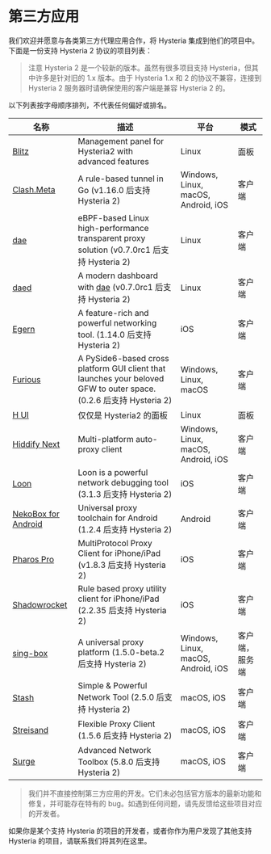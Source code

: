 # 第三方应用

我们欢迎并愿意与各类第三方代理应用合作，将 Hysteria 集成到他们的项目中。下面是一份支持 Hysteria 2 协议的项目列表：

> 注意 Hysteria 2 是一个较新的版本。虽然有很多项目支持 Hysteria，但其中许多是针对旧的 1.x 版本。由于 Hysteria 1.x 和 2 的协议不兼容，连接到 Hysteria 2 服务器时请确保使用的客户端是兼容 Hysteria 2 的。

以下列表按字母顺序排列，不代表任何偏好或排名。

| 名称                                                                       | 描述                                                                                                               | 平台                                | 模式           |
| -------------------------------------------------------------------------- | ------------------------------------------------------------------------------------------------------------------ | ----------------------------------- | -------------- |
| [Blitz](https://github.com/ReturnFI/Blitz)                      | Management panel for Hysteria2 with advanced features                                                              | Linux | 面板         |
| [Clash.Meta](https://github.com/MetaCubeX/Clash.Meta)                      | A rule-based tunnel in Go (v1.16.0 后支持 Hysteria 2)                                                              | Windows, Linux, macOS, Android, iOS | 客户端         |
| [dae](https://github.com/daeuniverse/dae)                                  | eBPF-based Linux high-performance transparent proxy solution (v0.7.0rc1 后支持 Hysteria 2)                         | Linux                               | 客户端         |
| [daed](https://github.com/daeuniverse/daed)                                | A modern dashboard with [dae](https://github.com/daeuniverse/dae) (v0.7.0rc1 后支持 Hysteria 2)                    | Linux                               | 客户端         |
| [Egern](https://apps.apple.com/us/app/egern/id1616105820)                  | A feature-rich and powerful networking tool. (1.14.0 后支持 Hysteria 2)                                            | iOS                                 | 客户端         |
| [Furious](https://github.com/LorenEteval/Furious)                          | A PySide6-based cross platform GUI client that launches your beloved GFW to outer space. (0.2.6 后支持 Hysteria 2) | Windows, Linux, macOS               | 客户端         |
| [H UI](https://github.com/jonssonyan/h-ui)                                 | 仅仅是 Hysteria2 的面板                                                                                            | Linux                               | 面板           |
| [Hiddify Next](https://github.com/hiddify/hiddify-next)                    | Multi-platform auto-proxy client                                                                                   | Windows, Linux, macOS, Android, iOS | 客户端         |
| [Loon](https://apps.apple.com/us/app/loon/id1373567447)                    | Loon is a powerful network debugging tool (3.1.3 后支持 Hysteria 2)                                                | iOS                                 | 客户端         |
| [NekoBox for Android](https://github.com/MatsuriDayo/NekoBoxForAndroid)    | Universal proxy toolchain for Android (1.2.4 后支持 Hysteria 2)                                                    | Android                             | 客户端         |
| [Pharos Pro](https://apps.apple.com/app/pharos-pro/id1456610173)           | MultiProtocol Proxy Client for iPhone/iPad (v1.8.3 后支持 Hysteria 2)                                              | iOS                                 | 客户端         |
| [Shadowrocket](https://apps.apple.com/app/shadowrocket/id932747118)        | Rule based proxy utility client for iPhone/iPad (2.2.35 后支持 Hysteria 2)                                         | iOS                                 | 客户端         |
| [sing-box](https://github.com/SagerNet/sing-box)                           | A universal proxy platform (1.5.0-beta.2 后支持 Hysteria 2)                                                        | Windows, Linux, macOS, Android, iOS | 客户端，服务端 |
| [Stash](https://apps.apple.com/us/app/stash-rule-based-proxy/id1596063349) | Simple & Powerful Network Tool (2.5.0 后支持 Hysteria 2)                                                           | macOS, iOS                          | 客户端         |
| [Streisand](https://apps.apple.com/us/app/streisand/id6450534064)          | Flexible Proxy Client (1.5.6 后支持 Hysteria 2)                                                                    | macOS, iOS                          | 客户端         |
| [Surge](https://nssurge.com)                                               | Advanced Network Toolbox (5.8.0 后支持 Hysteria 2)                                                                 | macOS, iOS                          | 客户端         |

> 我们并不直接控制第三方应用的开发。它们未必包括官方版本的最新功能和修复，并可能存在特有的 bug。如遇到任何问题，请先反馈给这些项目对应的开发者。

如果你是某个支持 Hysteria 的项目的开发者，或者你作为用户发现了其他支持 Hysteria 的项目，请联系我们将其列在这里。
